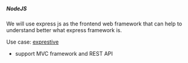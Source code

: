 ##### NodeJS

We will use express js as the frontend web framework that can help 
to understand better what express framework is.

Use case: [exprestive](https://github.com/alexdavid/exprestive)

* support MVC framework and REST API
